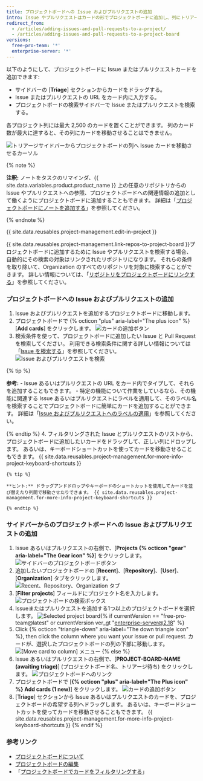 ```yaml
---
title: プロジェクトボードへの Issue およびプルリクエストの追加
intro: Issue やプルリクエストはカードの形でプロジェクトボードに追加し、列にトリアージしていくことができます。
redirect_from:
  - /articles/adding-issues-and-pull-requests-to-a-project/
  - /articles/adding-issues-and-pull-requests-to-a-project-board
versions:
  free-pro-team: '*'
  enterprise-server: '*'
---
```


以下のようにして、プロジェクトボードに Issue またはプルリクエストカードを追加できます:
- サイドバーの [**Triage**] セクションからカードをドラッグする。
- Issue またはプルリクエストの URL をカード内に入力する。
- プロジェクトボードの検索サイドバーで Issue またはプルリクエストを検索する。

各プロジェクト列には最大 2,500 のカードを置くことができます。 列のカード数が最大に達すると、その列にカードを移動させることはできません。

![トリアージサイドバーからプロジェクトボードの列へ Issue カードを移動させるカーソル](/assets/images/help/projects/add-card-from-sidebar.gif)

{% note %}

**注釈:** ノートをタスクのリマインダ、{{ site.data.variables.product.product_name }} 上の任意のリポジトリからの Issue やプルリクエストへの参照、プロジェクトボードへの関連情報の追加として働くようにプロジェクトボードに追加することもできます。 詳細は「[プロジェクトボードにノートを追加する](/articles/adding-notes-to-a-project-board)」を参照してください。

{% endnote %}

{{ site.data.reusables.project-management.edit-in-project }}

{{ site.data.reusables.project-management.link-repos-to-project-board }}プロジェクトボードに追加するために Issue やプルリクエストを検索する場合、自動的にその検索の対象はリンクされたリポジトリになります。 それらの条件を取り除いて、Organization のすべてのリポジトリを対象に検索することができます。 詳しい情報については、「[リポジトリをプロジェクトボードにリンクする](/articles/linking-a-repository-to-a-project-board)」を参照してください。

### プロジェクトボードへの Issue およびプルリクエストの追加

1. Issue およびプルリクエストを追加するプロジェクトボードに移動します。
2. プロジェクトボードで {% octicon "plus" aria-label="The plus icon" %} [**Add cards**] をクリックします。 ![カードの追加ボタン](/assets/images/help/projects/add-cards-button.png)
3. 検索条件を使って、プロジェクトボードに追加したい Issue と Pull Request を検索してください。 利用できる検索条件に関する詳しい情報については「[Issue を検索する](/articles/searching-issues)」を参照してください。 ![Issue およびプルリクエストを検索](/assets/images/help/issues/issues_search_bar.png)

  {% tip %}

  **参考:**
    - Issue あるいはプルリクエストの URL をカード内でタイプして、それらを追加することもできます。
    - 特定の機能について作業をしているなら、その機能に関連する Issue あるいはプルリクエストにラベルを適用して、そのラベル名を検索することでプロジェクトボードに簡単にカードを追加することができます。 詳細は「[Issue およびプルリクエストへのラベルの適用](/articles/applying-labels-to-issues-and-pull-requests)」を参照してください。

  {% endtip %}
4. フィルタリングされた Issue とプルリクエストのリストから、プロジェクトボードに追加したいカードをドラッグして、正しい列にドロップします。 あるいは、キーボードショートカットを使ってカードを移動させることもできます。 {{ site.data.reusables.project-management.for-more-info-project-keyboard-shortcuts }}

    {% tip %}

    **ヒント:** ドラッグアンドドロップやキーボードのショートカットを使用してカードを並び替えたり列間で移動させたりできます。 {{ site.data.reusables.project-management.for-more-info-project-keyboard-shortcuts }}

    {% endtip %}

### サイドバーからのプロジェクトボードへの Issue およびプルリクエストの追加

1. Issue あるいはプルリクエストの右側で、[**Projects {% octicon "gear" aria-label="The Gear icon" %}**] をクリックします。 ![サイドバーのプロジェクトボードボタン](/assets/images/help/projects/sidebar-project.png)
2. 追加したいプロジェクトボードの [**Recent**]、[**Repository**]、[**User**]、[**Organization**] タブをクリックします。 ![Recent、Repository、Organization タブ](/assets/images/help/projects/sidebar-project-tabs.png)
3. [**Filter projects**] フィールドにプロジェクト名を入力します。 ![プロジェクトボードの検索ボックス](/assets/images/help/projects/sidebar-search-project.png)
4. Issueまたはプルリクエストを追加する1つ以上のプロジェクトボードを選択します。 ![Selected project board](/assets/images/help/projects/sidebar-select-project.png){% if currentVersion == "free-pro-team@latest" or currentVersion ver_gt "enterprise-server@2.18" %}
5. Click
{% octicon "triangle-down" aria-label="The down triangle icon" %}, then click the column where you want your issue or pull request. カードが、選択したプロジェクトボードの列の下部に移動します。
  ![[Move card to column] メニュー](/assets/images/help/projects/sidebar-select-project-board-column-menu.png)
{% else %}
5. Issue あるいはプルリクエストの右側で、[**PROJECT-BOARD-NAME (awaiting triage)**] (プロジェクトボード名、トリアージ待ち) をクリックします。 ![プロジェクトボードへのリンク](/assets/images/help/projects/sidebar-project-board-link.png)
6. プロジェクトボードで [**{% octicon "plus" aria-label="The Plus icon" %} Add cards (1 new)**] をクリックします。 ![カードの追加ボタン](/assets/images/help/projects/add-cards-pending-button.png)
7. [**Triage**] セクションから Issue あるいはプルリクエストのカードを、プロジェクトボードの希望する列へドラッグします。 あるいは、キーボードショートカットを使ってカードを移動させることもできます。 {{ site.data.reusables.project-management.for-more-info-project-keyboard-shortcuts }}
{% endif %}

### 参考リンク

- [プロジェクトボードについて](/articles/about-project-boards)
- [プロジェクトボードの編集](/articles/editing-a-project-board)
- 「[プロジェクトボードでカードをフィルタリングする](/articles/filtering-cards-on-a-project-board)」
